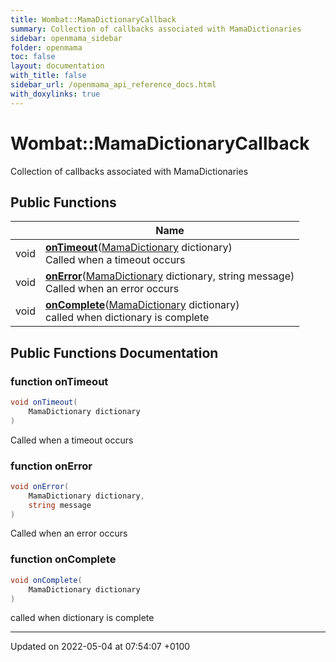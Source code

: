 ```yaml
---
title: Wombat::MamaDictionaryCallback
summary: Collection of callbacks associated with MamaDictionaries 
sidebar: openmama_sidebar
folder: openmama
toc: false
layout: documentation
with_title: false
sidebar_url: /openmama_api_reference_docs.html
with_doxylinks: true
---
```


# Wombat::MamaDictionaryCallback



Collection of callbacks associated with MamaDictionaries 

## Public Functions

|                | Name           |
| -------------- | -------------- |
| void | **[onTimeout](interfaceWombat_1_1MamaDictionaryCallback.html#function-ontimeout)**([MamaDictionary](classWombat_1_1MamaDictionary.html) dictionary)<br>Called when a timeout occurs  |
| void | **[onError](interfaceWombat_1_1MamaDictionaryCallback.html#function-onerror)**([MamaDictionary](classWombat_1_1MamaDictionary.html) dictionary, string message)<br>Called when an error occurs  |
| void | **[onComplete](interfaceWombat_1_1MamaDictionaryCallback.html#function-oncomplete)**([MamaDictionary](classWombat_1_1MamaDictionary.html) dictionary)<br>called when dictionary is complete  |

## Public Functions Documentation

### function onTimeout

```csharp
void onTimeout(
    MamaDictionary dictionary
)
```

Called when a timeout occurs 

### function onError

```csharp
void onError(
    MamaDictionary dictionary,
    string message
)
```

Called when an error occurs 

### function onComplete

```csharp
void onComplete(
    MamaDictionary dictionary
)
```

called when dictionary is complete 

-------------------------------

Updated on 2022-05-04 at 07:54:07 +0100